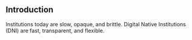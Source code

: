 ## Introduction

Institutions today are slow, opaque, and brittle.
Digital Native Institutions (DNI) are fast, transparent, and flexible.